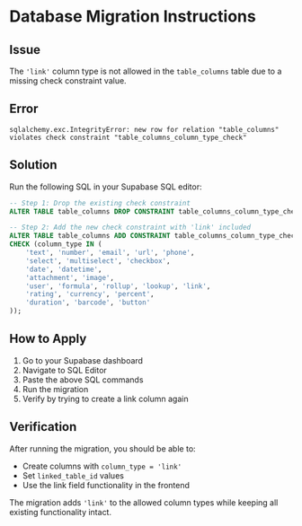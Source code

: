 # Database Migration Instructions

## Issue
The `'link'` column type is not allowed in the `table_columns` table due to a missing check constraint value.

## Error
```
sqlalchemy.exc.IntegrityError: new row for relation "table_columns" violates check constraint "table_columns_column_type_check"
```

## Solution
Run the following SQL in your Supabase SQL editor:

```sql
-- Step 1: Drop the existing check constraint
ALTER TABLE table_columns DROP CONSTRAINT table_columns_column_type_check;

-- Step 2: Add the new check constraint with 'link' included
ALTER TABLE table_columns ADD CONSTRAINT table_columns_column_type_check 
CHECK (column_type IN (
    'text', 'number', 'email', 'url', 'phone',
    'select', 'multiselect', 'checkbox',
    'date', 'datetime',
    'attachment', 'image',
    'user', 'formula', 'rollup', 'lookup', 'link',
    'rating', 'currency', 'percent',
    'duration', 'barcode', 'button'
));
```

## How to Apply
1. Go to your Supabase dashboard
2. Navigate to SQL Editor
3. Paste the above SQL commands
4. Run the migration
5. Verify by trying to create a link column again

## Verification
After running the migration, you should be able to:
- Create columns with `column_type = 'link'`
- Set `linked_table_id` values
- Use the link field functionality in the frontend

The migration adds `'link'` to the allowed column types while keeping all existing functionality intact.